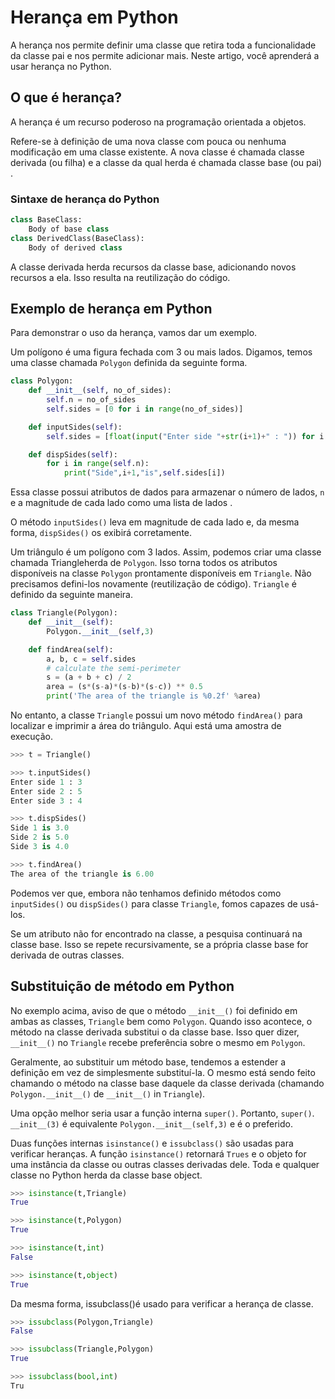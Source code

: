 # Herança em Python

A herança nos permite definir uma classe que retira toda a funcionalidade da classe pai e nos permite adicionar mais. Neste artigo, você aprenderá a usar herança no Python.

## O que é herança?

A herança é um recurso poderoso na programação orientada a objetos.

Refere-se à definição de uma nova classe com pouca ou nenhuma modificação em uma classe existente. A nova classe é chamada classe derivada (ou filha) e a classe da qual herda é chamada classe base (ou pai) .

### Sintaxe de herança do Python

```py
class BaseClass:
    Body of base class
class DerivedClass(BaseClass):
    Body of derived class
```

A classe derivada herda recursos da classe base, adicionando novos recursos a ela. Isso resulta na reutilização do código.

## Exemplo de herança em Python

Para demonstrar o uso da herança, vamos dar um exemplo.

Um polígono é uma figura fechada com 3 ou mais lados. Digamos, temos uma classe chamada `Polygon` definida da seguinte forma.

```py
class Polygon:
    def __init__(self, no_of_sides):
        self.n = no_of_sides
        self.sides = [0 for i in range(no_of_sides)]

    def inputSides(self):
        self.sides = [float(input("Enter side "+str(i+1)+" : ")) for i in range(self.n)]

    def dispSides(self):
        for i in range(self.n):
            print("Side",i+1,"is",self.sides[i])
```

Essa classe possui atributos de dados para armazenar o número de lados, `n` e a magnitude de cada lado como uma lista de lados .

O método `inputSides()` leva em magnitude de cada lado e, da mesma forma, `dispSides()` os exibirá corretamente.

Um triângulo é um polígono com 3 lados. Assim, podemos criar uma classe chamada Triangleherda de `Polygon`. Isso torna todos os atributos disponíveis na classe `Polygon` prontamente disponíveis em `Triangle`. Não precisamos defini-los novamente (reutilização de código). `Triangle` é definido da seguinte maneira.

```py
class Triangle(Polygon):
    def __init__(self):
        Polygon.__init__(self,3)

    def findArea(self):
        a, b, c = self.sides
        # calculate the semi-perimeter
        s = (a + b + c) / 2
        area = (s*(s-a)*(s-b)*(s-c)) ** 0.5
        print('The area of the triangle is %0.2f' %area)
```

No entanto, a classe `Triangle` possui um novo método `findArea()` para localizar e imprimir a área do triângulo. Aqui está uma amostra de execução.

```py
>>> t = Triangle()

>>> t.inputSides()
Enter side 1 : 3
Enter side 2 : 5
Enter side 3 : 4

>>> t.dispSides()
Side 1 is 3.0
Side 2 is 5.0
Side 3 is 4.0

>>> t.findArea()
The area of the triangle is 6.00
```

Podemos ver que, embora não tenhamos definido métodos como `inputSides()` ou `dispSides()` para classe `Triangle`, fomos capazes de usá-los.

Se um atributo não for encontrado na classe, a pesquisa continuará na classe base. Isso se repete recursivamente, se a própria classe base for derivada de outras classes.

## Substituição de método em Python

No exemplo acima, aviso de que o método `__init__()` foi definido em ambas as classes, `Triangle` bem como `Polygon`. Quando isso acontece, o método na classe derivada substitui o da classe base. Isso quer dizer, `__init__()` no `Triangle` recebe preferência sobre o mesmo em `Polygon`.

Geralmente, ao substituir um método base, tendemos a estender a definição em vez de simplesmente substituí-la. O mesmo está sendo feito chamando o método na classe base daquele da classe derivada (chamando `Polygon.__init__()` de `__init__()` in `Triangle`).

Uma opção melhor seria usar a função interna `super()`. Portanto, `super()`. `__init__(3)` é equivalente `Polygon.__init__(self,3)` e é o preferido.

Duas funções internas `isinstance()` e `issubclass()` são usadas para verificar heranças. A função `isinstance()` retornará `Trues` e o objeto for uma instância da classe ou outras classes derivadas dele. Toda e qualquer classe no Python herda da classe base object.

```py
>>> isinstance(t,Triangle)
True

>>> isinstance(t,Polygon)
True

>>> isinstance(t,int)
False

>>> isinstance(t,object)
True
```

Da mesma forma, issubclass()é usado para verificar a herança de classe.

```py
>>> issubclass(Polygon,Triangle)
False

>>> issubclass(Triangle,Polygon)
True

>>> issubclass(bool,int)
Tru
```
